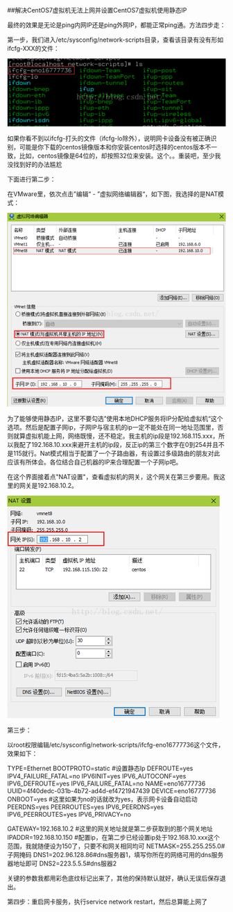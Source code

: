 ##解决CentOS7虚拟机无法上网并设置CentOS7虚拟机使用静态IP

最终的效果是无论是ping内网IP还是ping外网IP，都能正常ping通。方法四步走：

第一步，我们进入/etc/sysconfig/network-scripts目录，查看该目录有没有形如ifcfg-XXX的文件：

![](img/20161103173800150.png)


如果你看不到以ifcfg-打头的文件（ifcfg-lo除外），说明网卡设备没有被正确识别，可能是你下载的centos镜像版本和你安装centos时选择的centos版本不一致，比如，centos镜像是64位的，却按照32位来安装。这个。。重装吧，至少我没找到好的办法尴尬


下面进行第二步：

在VMware里，依次点击”编辑“ - ”虚拟网络编辑器“，如下图，我选择的是NAT模式：

![img](img/20161103173800151.png)


为了能够使用静态IP，这里不要勾选”使用本地DHCP服务将IP分配给虚拟机“这个选项。然后是配置子网ip，子网IP与宿主机的ip一定不能处在同一地址范围里，否则就算虚拟机能上网，网络既慢，还不稳定。我主机的ip段是192.168.115.xxx，所以我配了192.168.10.xxx来避开主机的ip段，反正ip的第三个数字在0到254并且不是115就行。Nat模式相当于配置了一个子路由器，有设置过多级路由的朋友对此应该有所体会。各位结合自己机器的IP来合理配置一个子网ip吧。

在这个界面接着点"NAT设置"，查看虚拟机的网关，这个网关在第三步要用。我这里的网关是192.168.10.2。

![](img/20161103185103609.png)

第三步：

以root权限编辑/etc/sysconfig/network-scripts/ifcfg-eno16777736这个文件，效果如下：

TYPE=Ethernet
BOOTPROTO=static  #设置静态Ip
DEFROUTE=yes
IPV4_FAILURE_FATAL=no
IPV6INIT=yes
IPV6_AUTOCONF=yes
IPV6_DEFROUTE=yes
IPV6_FAILURE_FATAL=no
NAME=eno16777736
UUID=4f40dedc-031b-4b72-ad4d-ef4721947439
DEVICE=eno16777736
ONBOOT=yes  #这里如果为no的话就改为yes，表示网卡设备自动启动
PEERDNS=yes
PEERROUTES=yes
IPV6_PEERDNS=yes
IPV6_PEERROUTES=yes
IPV6_PRIVACY=no

GATEWAY=192.168.10.2  #这里的网关地址就是第二步获取到的那个网关地址
IPADDR=192.168.10.150  #配置ip，在第二步已经设置ip处于192.168.10.xxx这个范围，我就随便设为150了，只要不和网关相同均可
NETMASK=255.255.255.0#子网掩码
DNS1=202.96.128.86#dns服务器1，填写你所在的网络可用的dns服务器地址即可
DNS2=223.5.5.5#dns服器2

关键的参数我都用彩色底纹标记出来了，其他的保持默认就好，确认无误后保存退出。


第四步：重启网卡服务，执行service network restart，然后总算能上网了